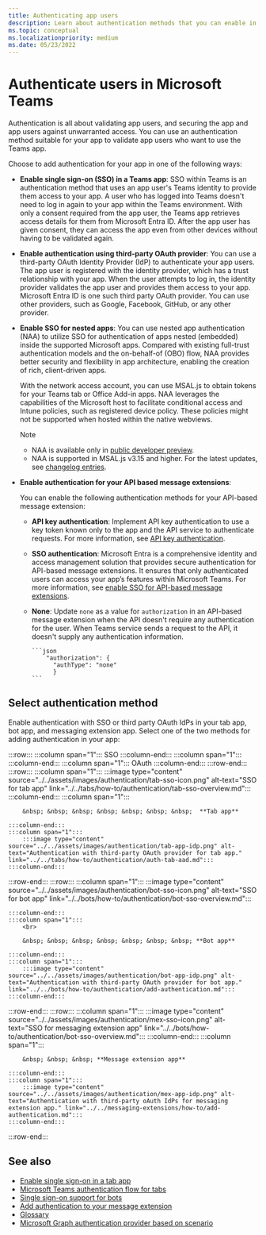 ```yaml
---
title: Authenticating app users
description: Learn about authentication methods that you can enable in Teams app, such as Single sign-on (SSO) and using third-party OAuth providers.
ms.topic: conceptual
ms.localizationpriority: medium
ms.date: 05/23/2022
---
```

# Authenticate users in Microsoft Teams

Authentication is all about validating app users, and securing the app and app users against unwarranted access. You can use an authentication method suitable for your app to validate app users who want to use the Teams app.

Choose to add authentication for your app in one of the following ways:

* **Enable single sign-on (SSO) in a Teams app**:
  SSO within Teams is an authentication method that uses an app user's Teams identity to provide them access to your app. A user who has logged into Teams doesn't need to log in again to your app within the Teams environment. With only a consent required from the app user, the Teams app retrieves access details for them from Microsoft Entra ID. After the app user has given consent, they can access the app even from other devices without having to be validated again.

* **Enable authentication using third-party OAuth provider**:
  You can use a third-party OAuth Identity Provider (IdP) to authenticate your app users. The app user is registered with the identity provider, which has a trust relationship with your app. When the user attempts to log in, the identity provider validates the app user and provides them access to your app. Microsoft Entra ID is one such third party OAuth provider. You can use other providers, such as Google, Facebook, GitHub, or any other provider.

* **Enable SSO for nested apps**:
  You can use nested app authentication (NAA) to utilize SSO for authentication of apps nested (embedded) inside the supported Microsoft apps. Compared with existing full-trust authentication models and the on-behalf-of (OBO) flow, NAA provides better security and flexibility in app architecture, enabling the creation of rich, client-driven apps.

  With the network access account, you can use MSAL.js to obtain tokens for your Teams tab or Office Add-in apps. NAA leverages the capabilities of the Microsoft host to facilitate conditional access and Intune policies, such as registered device policy. These policies might not be supported when hosted within the native webviews.

  > [!NOTE]
  > * NAA is available only in [public developer preview](../../resources/dev-preview/developer-preview-intro.md).
  > * NAA is supported in MSAL.js v3.15 and higher. For the latest updates, see [changelog entries](https://github.com/AzureAD/microsoft-authentication-library-for-js/blob/dev/lib/msal-browser/CHANGELOG.md).

* **Enable authentication for your API based message extensions**:

  You can enable the following authentication methods for your API-based message extension:

  * **API key authentication**: Implement API key authentication to use a key token known only to the app and the API service to authenticate requests. For more information, see [API key authentication](api-based-secret-service-auth.md).

  * **SSO authentication**: Microsoft Entra is a comprehensive identity and access management solution that provides secure authentication for API-based message extensions. It ensures that only authenticated users can access your app’s features within Microsoft Teams. For more information, see [enable SSO for API-based message extensions](api-based-microsoft-entra.md).

  * **None**: Update `none` as a value for `authorization` in an API-based message extension when the API doesn't require any authentication for the user. When Teams service sends a request to the API, it doesn't supply any authentication information.

        ```json
            "authorization": {
              "authType": "none"
              }
        ```

## Select authentication method

Enable authentication with SSO or third party OAuth IdPs in your tab app, bot app, and messaging extension app. Select one of the two methods for adding authentication in your app:

:::row:::
    :::column span="1":::
        SSO
    :::column-end:::
    :::column span="1":::
        &nbsp;
    :::column-end:::
    :::column span="1":::
        OAuth
    :::column-end:::
:::row-end:::
:::row:::
    :::column span="1":::
        :::image type="content" source="../../assets/images/authentication/tab-sso-icon.png" alt-text="SSO for tab app" link="../../tabs/how-to/authentication/tab-sso-overview.md":::
    :::column-end:::
    :::column span="1":::
        <br>

        &nbsp; &nbsp; &nbsp; &nbsp; &nbsp; &nbsp; &nbsp;  **Tab app**
        
    :::column-end:::
    :::column span="1":::
        :::image type="content" source="../../assets/images/authentication/tab-app-idp.png" alt-text="Authentication with third-party OAuth provider for tab app." link="../../tabs/how-to/authentication/auth-tab-aad.md":::
    :::column-end:::
:::row-end:::
:::row:::
    :::column span="1":::
        :::image type="content" source="../../assets/images/authentication/bot-sso-icon.png" alt-text="SSO for bot app" link="../../bots/how-to/authentication/bot-sso-overview.md":::

    :::column-end:::
    :::column span="1":::
        <br>

        &nbsp; &nbsp; &nbsp; &nbsp; &nbsp; &nbsp; &nbsp; **Bot app**
        
    :::column-end:::
    :::column span="1":::
        :::image type="content" source="../../assets/images/authentication/bot-app-idp.png" alt-text="Authentication with third-party OAuth provider for bot app." link="../../bots/how-to/authentication/add-authentication.md":::
    :::column-end:::
:::row-end:::
:::row:::
    :::column span="1":::
        :::image type="content" source="../../assets/images/authentication/mex-sso-icon.png" alt-text="SSO for messaging extension app" link="../../bots/how-to/authentication/bot-sso-overview.md":::
    :::column-end:::
    :::column span="1":::
        <br>

        &nbsp; &nbsp; &nbsp; **Message extension app**
        
    :::column-end:::
    :::column span="1":::
        :::image type="content" source="../../assets/images/authentication/mex-app-idp.png" alt-text="Authentication with third-party oAuth IdPs for messaging extension app." link="../../messaging-extensions/how-to/add-authentication.md":::
    :::column-end:::
:::row-end:::

## See also

* [Enable single sign-on in a tab app](../../tabs/how-to/authentication/tab-sso-overview.md)
* [Microsoft Teams authentication flow for tabs](~/tabs/how-to/authentication/auth-flow-tab.md)
* [Single sign-on support for bots](~/bots/how-to/authentication/auth-aad-sso-bots.md)
* [Add authentication to your message extension](~/messaging-extensions/how-to/add-authentication.md)
* [Glossary](../../get-started/glossary.md)
* [Microsoft Graph authentication provider based on scenario](/graph/sdks/choose-authentication-providers)
